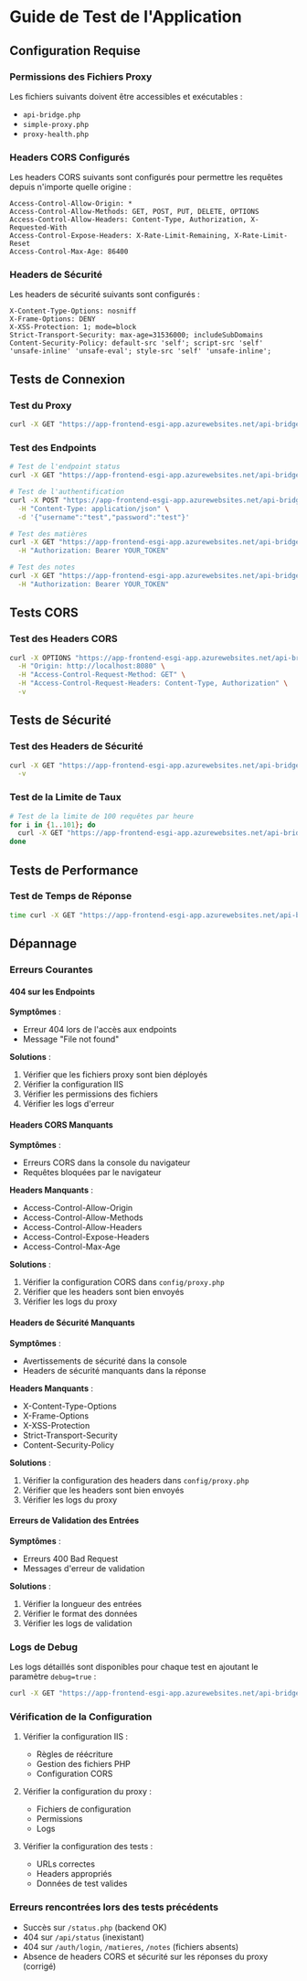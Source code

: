 # Guide de Test de l'Application

## Configuration Requise

### Permissions des Fichiers Proxy

Les fichiers suivants doivent être accessibles et exécutables :

- `api-bridge.php`
- `simple-proxy.php`
- `proxy-health.php`

### Headers CORS Configurés

Les headers CORS suivants sont configurés pour permettre les requêtes depuis n'importe quelle origine :

```http
Access-Control-Allow-Origin: *
Access-Control-Allow-Methods: GET, POST, PUT, DELETE, OPTIONS
Access-Control-Allow-Headers: Content-Type, Authorization, X-Requested-With
Access-Control-Expose-Headers: X-Rate-Limit-Remaining, X-Rate-Limit-Reset
Access-Control-Max-Age: 86400
```

### Headers de Sécurité

Les headers de sécurité suivants sont configurés :

```http
X-Content-Type-Options: nosniff
X-Frame-Options: DENY
X-XSS-Protection: 1; mode=block
Strict-Transport-Security: max-age=31536000; includeSubDomains
Content-Security-Policy: default-src 'self'; script-src 'self' 'unsafe-inline' 'unsafe-eval'; style-src 'self' 'unsafe-inline';
```

## Tests de Connexion

### Test du Proxy

```bash
curl -X GET "https://app-frontend-esgi-app.azurewebsites.net/api-bridge.php?endpoint=status.php"
```

### Test des Endpoints

```bash
# Test de l'endpoint status
curl -X GET "https://app-frontend-esgi-app.azurewebsites.net/api-bridge.php?endpoint=status.php"

# Test de l'authentification
curl -X POST "https://app-frontend-esgi-app.azurewebsites.net/api-bridge.php?endpoint=auth/login.php" \
  -H "Content-Type: application/json" \
  -d '{"username":"test","password":"test"}'

# Test des matières
curl -X GET "https://app-frontend-esgi-app.azurewebsites.net/api-bridge.php?endpoint=matieres.php" \
  -H "Authorization: Bearer YOUR_TOKEN"

# Test des notes
curl -X GET "https://app-frontend-esgi-app.azurewebsites.net/api-bridge.php?endpoint=notes.php" \
  -H "Authorization: Bearer YOUR_TOKEN"
```

## Tests CORS

### Test des Headers CORS

```bash
curl -X OPTIONS "https://app-frontend-esgi-app.azurewebsites.net/api-bridge.php" \
  -H "Origin: http://localhost:8080" \
  -H "Access-Control-Request-Method: GET" \
  -H "Access-Control-Request-Headers: Content-Type, Authorization" \
  -v
```

## Tests de Sécurité

### Test des Headers de Sécurité

```bash
curl -X GET "https://app-frontend-esgi-app.azurewebsites.net/api-bridge.php?endpoint=status.php" \
  -v
```

### Test de la Limite de Taux

```bash
# Test de la limite de 100 requêtes par heure
for i in {1..101}; do
  curl -X GET "https://app-frontend-esgi-app.azurewebsites.net/api-bridge.php?endpoint=status.php"
done
```

## Tests de Performance

### Test de Temps de Réponse

```bash
time curl -X GET "https://app-frontend-esgi-app.azurewebsites.net/api-bridge.php?endpoint=status.php"
```

## Dépannage

### Erreurs Courantes

#### 404 sur les Endpoints

**Symptômes** :

- Erreur 404 lors de l'accès aux endpoints
- Message "File not found"

**Solutions** :

1. Vérifier que les fichiers proxy sont bien déployés
2. Vérifier la configuration IIS
3. Vérifier les permissions des fichiers
4. Vérifier les logs d'erreur

#### Headers CORS Manquants

**Symptômes** :

- Erreurs CORS dans la console du navigateur
- Requêtes bloquées par le navigateur

**Headers Manquants** :

- Access-Control-Allow-Origin
- Access-Control-Allow-Methods
- Access-Control-Allow-Headers
- Access-Control-Expose-Headers
- Access-Control-Max-Age

**Solutions** :

1. Vérifier la configuration CORS dans `config/proxy.php`
2. Vérifier que les headers sont bien envoyés
3. Vérifier les logs du proxy

#### Headers de Sécurité Manquants

**Symptômes** :

- Avertissements de sécurité dans la console
- Headers de sécurité manquants dans la réponse

**Headers Manquants** :

- X-Content-Type-Options
- X-Frame-Options
- X-XSS-Protection
- Strict-Transport-Security
- Content-Security-Policy

**Solutions** :

1. Vérifier la configuration des headers dans `config/proxy.php`
2. Vérifier que les headers sont bien envoyés
3. Vérifier les logs du proxy

#### Erreurs de Validation des Entrées

**Symptômes** :

- Erreurs 400 Bad Request
- Messages d'erreur de validation

**Solutions** :

1. Vérifier la longueur des entrées
2. Vérifier le format des données
3. Vérifier les logs de validation

### Logs de Debug

Les logs détaillés sont disponibles pour chaque test en ajoutant le paramètre `debug=true` :

```bash
curl -X GET "https://app-frontend-esgi-app.azurewebsites.net/api-bridge.php?endpoint=status.php&debug=true"
```

### Vérification de la Configuration

1. Vérifier la configuration IIS :

      - Règles de réécriture
      - Gestion des fichiers PHP
      - Configuration CORS

2. Vérifier la configuration du proxy :

      - Fichiers de configuration
      - Permissions
      - Logs

3. Vérifier la configuration des tests :
      - URLs correctes
      - Headers appropriés
      - Données de test valides

### Erreurs rencontrées lors des tests précédents

- Succès sur `/status.php` (backend OK)
- 404 sur `/api/status` (inexistant)
- 404 sur `/auth/login`, `/matieres`, `/notes` (fichiers absents)
- Absence de headers CORS et sécurité sur les réponses du proxy (corrigé)
